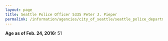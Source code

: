 ```yaml
---
layout: page
title: Seattle Police Officer 5335 Peter J. Pieper
permalink: /information/agencies/city_of_seattle/seattle_police_department/copbook/5335/
---
```


**Age as of Feb. 24, 2016:** 51
